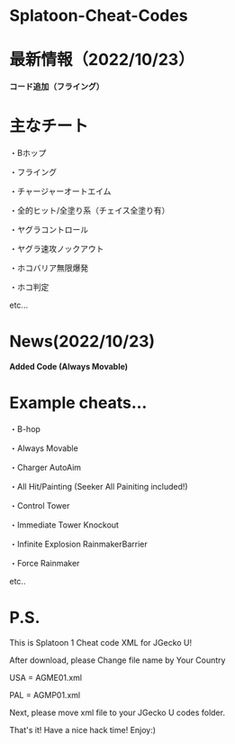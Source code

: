 # Splatoon-Cheat-Codes

# 最新情報（2022/10/23）

**コード追加（フライング）**


# 主なチート

・Bホップ

・フライング

・チャージャーオートエイム

・全的ヒット/全塗り系（チェイス全塗り有）

・ヤグラコントロール

・ヤグラ速攻ノックアウト

・ホコバリア無限爆発

・ホコ判定

etc...


# News(2022/10/23)

**Added Code (Always Movable)**


# Example cheats...

・B-hop

・Always Movable

・Charger AutoAim

・All Hit/Painting (Seeker All Painiting included!)

・Control Tower

・Immediate Tower Knockout

・Infinite Explosion RainmakerBarrier

・Force Rainmaker

etc..

# P.S.

This is Splatoon 1 Cheat code XML for JGecko U!

After download, please Change file name by Your Country


USA = AGME01.xml

PAL = AGMP01.xml


Next, please move xml file to your JGecko U codes folder.

That's it! Have a nice hack time!
Enjoy:)